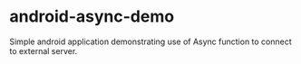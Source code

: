 # android-async-demo
Simple android application demonstrating use of Async function to connect to external server.

